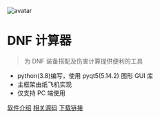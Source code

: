 ![avatar](img\logo.ico)

# DNF 计算器

> 为 DNF 装备搭配及伤害计算提供便利的工具

- python(3.8)编写，使用 pyqt5(5.14.2) 图形 GUI 库
- 主框架由纸飞机实现
- 仅支持 PC 端使用

[软件介绍](USERMANUAL)
[相关源码](https://github.com/wxh0402/DNFCalculating)
[下载链接](https://wwx.lanzoui.com/b01bfj76f)

<!-- [BUG反馈](https://wwx.lanzoui.com/b01bfj76f) -->
